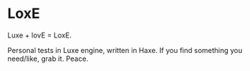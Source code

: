 LoxE
====

Luxe + lovE = LoxE.

Personal tests in Luxe engine, written in Haxe. 
If you find something you need/like, grab it. Peace. 
